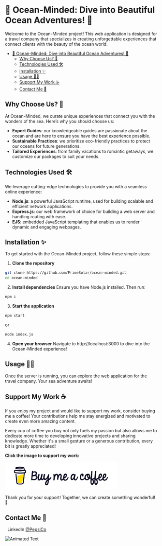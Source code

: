 # 🌊 Ocean-Minded: Dive into Beautiful Ocean Adventures! 🌊

Welcome to the Ocean-Minded project! This web application is designed for a travel company that specializes in creating unforgettable experiences that connect clients with the beauty of the ocean world.

- [🌊 Ocean-Minded: Dive into Beautiful Ocean Adventures! 🌊](#-ocean-minded-dive-into-beautiful-ocean-adventures-)
  - [Why Choose Us? 🙌](#why-choose-us-)
  - [Technologies Used 🛠️](#technologies-used-️)
  - [Installation ✨](#installation-)
  - [Usage 🏄‍♂️](#usage-️)
  - [Support My Work ☕](#support-my-work-)
  - [Contact Me 💬](#contact-me-)

<a name="why-choose-us"></a>

## Why Choose Us? 🙌

At Ocean-Minded, we curate unique experiences that connect you with the wonders of the sea. Here’s why you should choose us:

- **Expert Guides**: our knowledgeable guides are passionate about the ocean and are here to ensure you have the best experience possible.
- **Sustainable Practices**: we prioritize eco-friendly practices to protect our oceans for future generations.
- **Tailored Experiences**: from family vacations to romantic getaways, we customize our packages to suit your needs.

<a name="technologies-used"></a>

## Technologies Used 🛠️

We leverage cutting-edge technologies to provide you with a seamless online experience:

- **Node.js**: a powerful JavaScript runtime, used for building scalable and efficient network applications.
- **Express.js**: our web framework of choice for building a web server and handling routing with ease.
- **EJS**: embedded JavaScript templating that enables us to render dynamic and engaging webpages.

<a name="installation"></a>

## Installation ✨

To get started with the Ocean-Minded project, follow these simple steps:

1. **Clone the repository**

```bash
git clone https://github.com/PrimeSolar/ocean-minded.git
cd ocean-minded
```

2. **Install dependencies**
   Ensure you have Node.js installed. Then run:

```bash
npm i
```

3. **Start the application**

```bash
npm start
```

or

```bash
node index.js
```

4. **Open your browser**
   Navigate to http://localhost:3000 to dive into the Ocean-Minded experience!

<a name="usage"></a>

## Usage 🏄‍♂️

Once the server is running, you can explore the web application for the travel company. Your sea adventure awaits!

## Support My Work ☕

If you enjoy my project and would like to support my work, consider buying me a coffee! Your contributions help me stay energized and motivated to create even more amazing content.

Every cup of coffee you buy not only fuels my passion but also allows me to dedicate more time to developing innovative projects and sharing knowledge. Whether it's a small gesture or a generous contribution, every bit is greatly appreciated!

**Click the image to support my work:**

<a href="https://coff.ee/cocacola">
    <img src="public/images/coffee.jpg" width="370" height="auto" alt="Buy Me a Coffee"/>
</a>

Thank you for your support! Together, we can create something wonderful! 💖

<a name="contact-me"></a>

## Contact Me 💬

&nbsp;&nbsp;LinkedIn [@PepsiCo](https://www.linkedin.com/in/PepsiCo/)

![Animated Text](https://readme-typing-svg.demolab.com/?lines=Web+Developer;Internet+Sommelier;Passionate+Athlete;Caring+Environmentalist;Human)

